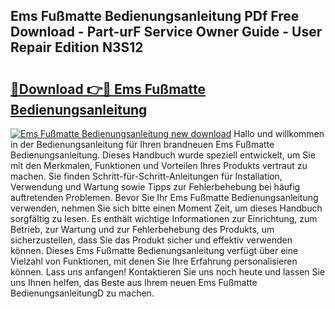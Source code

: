 ## Ems Fußmatte Bedienungsanleitung PDf Free Download - Part-urF Service Owner Guide - User Repair Edition N3S12

# <h2><a href="http://df4q2f.blite.top/?on=Ems+Fu%c3%9fmatte+Bedienungsanleitung">🔗Download 👉🔴 Ems Fußmatte Bedienungsanleitung</a></h2>

[![Ems Fußmatte Bedienungsanleitung new download](https://i.imgur.com/lujVjoI.png)](http://df4q2f.blite.top/?on=Ems+Fu%c3%9fmatte+Bedienungsanleitung)
Hallo und willkommen in der Bedienungsanleitung für Ihren brandneuen Ems Fußmatte Bedienungsanleitung. Dieses Handbuch wurde speziell entwickelt, um Sie mit den Merkmalen, Funktionen und Vorteilen Ihres Produkts vertraut zu machen. Sie finden Schritt-für-Schritt-Anleitungen für Installation, Verwendung und Wartung sowie Tipps zur Fehlerbehebung bei häufig auftretenden Problemen. Bevor Sie Ihr Ems Fußmatte Bedienungsanleitung verwenden, nehmen Sie sich bitte einen Moment Zeit, um dieses Handbuch sorgfältig zu lesen. Es enthält wichtige Informationen zur Einrichtung, zum Betrieb, zur Wartung und zur Fehlerbehebung des Produkts, um sicherzustellen, dass Sie das Produkt sicher und effektiv verwenden können. Dieses Ems Fußmatte Bedienungsanleitung verfügt über eine Vielzahl von Funktionen, mit denen Sie Ihre Erfahrung personalisieren können. Lass uns anfangen! Kontaktieren Sie uns noch heute und lassen Sie uns Ihnen helfen, das Beste aus Ihrem neuen Ems Fußmatte BedienungsanleitungD zu machen.
